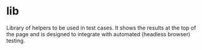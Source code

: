 # lib

Library of helpers to be used in test cases. It shows the results at the top of the page and is designed to integrate with automated (headless browser) testing.